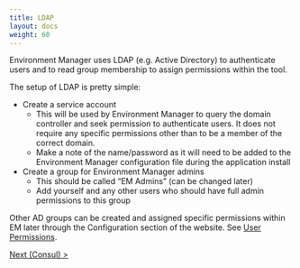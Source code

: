 ```yaml
---
title: LDAP
layout: docs
weight: 60
---
```


Environment Manager uses LDAP (e.g. Active Directory) to authenticate users and to read group membership to assign permissions within the tool.

The setup of LDAP is pretty simple:

- Create a service account 
    - This will be used by Environment Manager to query the domain controller and seek permission to authenticate users. It does not require any specific permissions other than to be a member of the correct domain.
    - Make a note of the name/password as it will need to be added to the Environment Manager configuration file during the application install
- Create a group for Environment Manager admins
    - This should be called “EM Admins” (can be changed later)
    - Add yourself and any other users who should have full admin permissions to this group

Other AD groups can be created and assigned specific permissions within EM later through the Configuration section of the website. See [User Permissions](/environment-manager/docs/user-guide/permissions).

[Next (Consul) >](/environment-manager/docs/setup/consul)